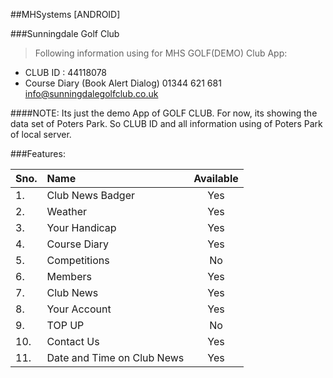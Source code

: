 ##MHSystems [ANDROID]

###Sunningdale Golf Club
>Following information using for MHS GOLF(DEMO) Club App:
- CLUB ID : 44118078
- Course Diary (Book Alert Dialog) 01344 621 681  info@sunningdalegolfclub.co.uk


####NOTE: Its just the demo App of GOLF CLUB. For now, its showing the data set of Poters Park. So CLUB ID and all information using of Poters Park of local server.

###Features:

| Sno. | Name              | Available      |
| ---- |:----------------  | :------------: |
| 1.   | Club News Badger  | Yes            |
| 2.   | Weather           | Yes            |
| 3.   | Your Handicap     | Yes            |
| 4.   | Course Diary      | Yes            |
| 5.   | Competitions      | No             |
| 6.   | Members           | Yes            |
| 7.   | Club News         | Yes            |
| 8.   | Your Account      | Yes            |
| 9.   | TOP UP            | No             |
| 10.  | Contact Us        | Yes            |
| 11.  | Date and Time on Club News | Yes   |
